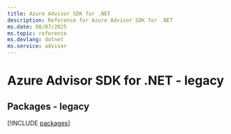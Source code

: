 ```yaml
---
title: Azure Advisor SDK for .NET
description: Reference for Azure Advisor SDK for .NET
ms.date: 08/07/2025
ms.topic: reference
ms.devlang: dotnet
ms.service: advisor
---
```

# Azure Advisor SDK for .NET - legacy
## Packages - legacy
[!INCLUDE [packages](advisor-index.md)]